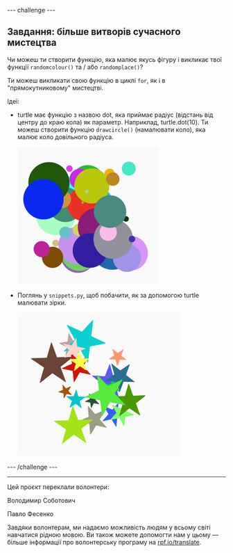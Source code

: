 --- challenge ---

## Завдання: більше витворів сучасного мистецтва

Чи можеш ти створити функцію, яка малює якусь фігуру і викликає твої функції `randomcolour()` та / або `randomplace()`?

Ти можеш викликати свою функцію в циклі `for`, як і в "прямокутниковому" мистецтві.

Ідеї:

- turtle має функцію з назвою dot, яка приймає радіус (відстань від центру до краю кола) як параметр. Наприклад, turtle.dot(10). Ти можеш створити функцію `drawcircle()` (намалювати коло), яка малює коло довільного радіуса.
    
    ![знімок екрана](images/modern-circles.png)

- Поглянь у `snippets.py`, щоб побачити, як за допомогою turtle малювати зірки.
    
    ![знімок екрана](images/modern-stars.png)

--- /challenge ---


***
Цей проєкт переклали волонтери:

Володимир Соботович

Павло Фесенко

Завдяки волонтерам, ми надаємо можливість людям у всьому світі навчатися рідною мовою. Ви також можете допомогти нам у цьому — більше інформації про волонтерську програму на [rpf.io/translate](https://rpf.io/translate).